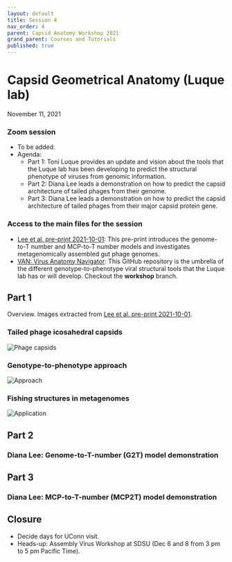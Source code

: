 ```yaml
---
layout: default
title: Session 4
nav_order: 4
parent: Capsid Anatomy Workshop 2021
grand_parent: Courses and Tutorials
published: true
---
```


# Capsid Geometrical Anatomy (Luque lab)
November 11, 2021

### Zoom session
+ To be added.
+ Agenda:
    + Part 1: Toni Luque provides an update and vision about the tools that the Luque lab has been developing to predict the structural phenotype of viruses from genomic information.
    + Part 2: Diana Lee leads a demonstration on how to predict the capsid architecture of tailed phages from their genome.
    + Part 3: Diana Lee leads a demonstration on how to predict the capsid architecture of tailed phages from their major capsid protein gene.

### Access to the main files for the session
+ [Lee et al. pre-print 2021-10-01](https://luquelab.github.io/Athena/courses/capsid_workshop_fall_2021/images/2021-11-11/Lee_et_al_manuscript_submitted_2021-10-01.pdf): This pre-print introduces the genome-to-T number and MCP-to-T number models and investigates metagenomically assembled gut phage genomes.
+ [VAN: Virus Anatomy Navigator](https://github.com/luquelab/VAN): This GitHub repository is the umbrella of the different genotype-to-phenotype viral structural tools that the Luque lab has or will develop. Checkout the **workshop** branch.

## Part 1

Overview. Images extracted from [Lee et al. pre-print 2021-10-01](https://luquelab.github.io/Athena/courses/capsid_workshop_fall_2021/images/2021-11-11/Lee_et_al_manuscript_submitted_2021-10-01.pdf).

### Tailed phage icosahedral capsids
![Phage capsids](/images/2021-11-11/icosahedral_capsids_Tnumbers_2021-09-28_no_ai_capabilities.svg)

### Genotype-to-phenotype approach
![Approach](/images/2021-11-11/methods_G2T_and_MCP2T_2021-09-28_no_ai_capabilities.svg)

### Fishing structures in metagenomes
![Application](/images/2021-11-11/predicted_T_from_gut_MCPs_2021-10-01_no_ai_capability.svg)

## Part 2

### Diana Lee: Genome-to-T-number (G2T) model demonstration

## Part 3

### Diana Lee: MCP-to-T-number (MCP2T) model demonstration

## Closure
+ Decide days for UConn visit.
+ Heads-up: Assembly Virus Workshop at SDSU (Dec 6 and 8 from 3 pm to 5 pm Pacific Time).